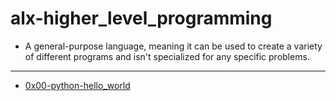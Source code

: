 # alx-higher_level_programming

- A general-purpose language, meaning it can be used to create a variety of different programs and isn't specialized for any specific problems.

---

- [0x00-python-hello_world](./0x00-python-hello_world)